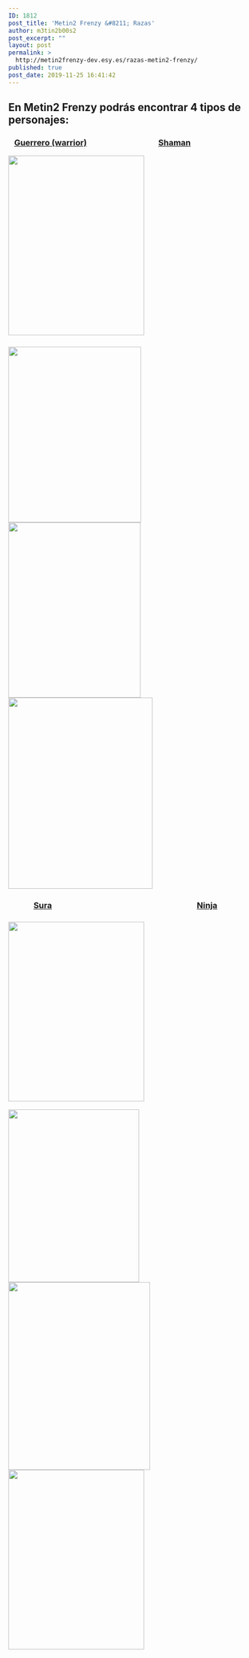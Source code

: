 ```yaml
---
ID: 1812
post_title: 'Metin2 Frenzy &#8211; Razas'
author: m3tin2b00s2
post_excerpt: ""
layout: post
permalink: >
  http://metin2frenzy-dev.esy.es/razas-metin2-frenzy/
published: true
post_date: 2019-11-25 16:41:42
---
```

<h2>En Metin2 Frenzy podrás encontrar 4 tipos de personajes:</h2>
<h3>   <a href="http://metin2frenzy-dev.esy.es/frenzy-warrior/">Guerrero (warrior)</a>                                     <a href="http://metin2frenzy-dev.esy.es/frenzy-shaman/">Shaman</a></h3>
<img class="size-full wp-image-1845 alignleft" src="https://metin2frenzy.com/wp-content/uploads/2019/11/Guerrero.png" alt="" width="272" height="360" />
<h3><img class="wp-image-1887 alignright" src="http://metin2frenzy-dev.esy.es/wp-content/uploads/2019/11/shamancontent.png" alt="" width="266" height="352" /><img class="alignnone  wp-image-1886" src="http://metin2frenzy-dev.esy.es/wp-content/uploads/2019/11/warriorcontent.png" alt="" width="265" height="351" /><img class="alignnone  wp-image-1867" src="https://metin2frenzy.com/wp-content/uploads/2019/11/Shaman_Male.png" alt="" width="289" height="383" /></h3>
<h3>             <a href="http://metin2frenzy-dev.esy.es/frenzy-sura/">Sura</a>                                                                           <a href="http://metin2frenzy-dev.esy.es/frenzy-ninja/">Ninja</a></h3>
<h3><img class="size-full wp-image-1868 alignleft" src="https://metin2frenzy.com/wp-content/uploads/2019/11/Sura.png" alt="" width="272" height="360" /></h3>
<img class=" wp-image-1888 alignright" src="http://metin2frenzy-dev.esy.es/wp-content/uploads/2019/11/ninjacontent.png" alt="" width="262" height="346" /><img class="wp-image-1889 alignleft" src="http://metin2frenzy-dev.esy.es/wp-content/uploads/2019/11/suracontent.png" alt="" width="284" height="376" /><img class="alignnone size-full wp-image-1869" src="https://metin2frenzy.com/wp-content/uploads/2019/11/Ninja.png" alt="" width="272" height="360" />